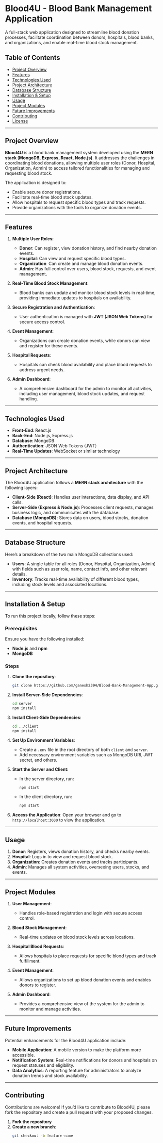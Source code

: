 # Blood4U - Blood Bank Management Application

A full-stack web application designed to streamline blood donation processes, facilitate coordination between donors, hospitals, blood banks, and organizations, and enable real-time blood stock management.

## Table of Contents
- [Project Overview](#project-overview)
- [Features](#features)
- [Technologies Used](#technologies-used)
- [Project Architecture](#project-architecture)
- [Database Structure](#database-structure)
- [Installation & Setup](#installation--setup)
- [Usage](#usage)
- [Project Modules](#project-modules)
- [Future Improvements](#future-improvements)
- [Contributing](#contributing)
- [License](#license)

---

## Project Overview
**Blood4U** is a blood bank management system developed using the **MERN stack (MongoDB, Express, React, Node.js)**. It addresses the challenges in coordinating blood donations, allowing multiple user roles (Donor, Hospital, Organization, Admin) to access tailored functionalities for managing and requesting blood stock.

The application is designed to:
- Enable secure donor registrations.
- Facilitate real-time blood stock updates.
- Allow hospitals to request specific blood types and track requests.
- Provide organizations with the tools to organize donation events.

---

## Features
1. **Multiple User Roles**: 
   - **Donor**: Can register, view donation history, and find nearby donation events.
   - **Hospital**: Can view and request specific blood types.
   - **Organization**: Can create and manage blood donation events.
   - **Admin**: Has full control over users, blood stock, requests, and event management.

2. **Real-Time Blood Stock Management**:
   - Blood banks can update and monitor blood stock levels in real-time, providing immediate updates to hospitals on availability.

3. **Secure Registration and Authentication**:
   - User authentication is managed with **JWT (JSON Web Tokens)** for secure access control.

4. **Event Management**:
   - Organizations can create donation events, while donors can view and register for these events.

5. **Hospital Requests**:
   - Hospitals can check blood availability and place blood requests to address urgent needs.

6. **Admin Dashboard**:
   - A comprehensive dashboard for the admin to monitor all activities, including user management, blood stock updates, and request handling.

---

## Technologies Used
- **Front-End**: React.js
- **Back-End**: Node.js, Express.js
- **Database**: MongoDB
- **Authentication**: JSON Web Tokens (JWT)
- **Real-Time Updates**: WebSocket or similar technology

---

## Project Architecture
The Blood4U application follows a **MERN stack architecture** with the following layers:
- **Client-Side (React)**: Handles user interactions, data display, and API calls.
- **Server-Side (Express & Node.js)**: Processes client requests, manages business logic, and communicates with the database.
- **Database (MongoDB)**: Stores data on users, blood stocks, donation events, and hospital requests.

---

## Database Structure
Here’s a breakdown of the two main MongoDB collections used:

- **Users**: A single table for all roles (Donor, Hospital, Organization, Admin) with fields such as user role, name, contact info, and other relevant details.
- **Inventory**: Tracks real-time availability of different blood types, including stock levels and associated locations.

---

## Installation & Setup

To run this project locally, follow these steps:

### Prerequisites
Ensure you have the following installed:
- **Node.js** and **npm**
- **MongoDB**

### Steps
1. **Clone the repository**:
    ```bash
    git clone https://github.com/ganesh2394/Blood-Bank-Management-App.git
    ```

2. **Install Server-Side Dependencies**:
    ```bash
    cd server
    npm install
    ```

3. **Install Client-Side Dependencies**:
    ```bash
    cd ../client
    npm install
    ```

4. **Set Up Environment Variables**:
    - Create a `.env` file in the root directory of both `client` and `server`.
    - Add necessary environment variables such as MongoDB URI, JWT secret, and others.

5. **Start the Server and Client**:
    - In the server directory, run:
      ```bash
      npm start
      ```
    - In the client directory, run:
      ```bash
      npm start
      ```

6. **Access the Application**:
    Open your browser and go to `http://localhost:3000` to view the application.

---

## Usage
1. **Donor**: Registers, views donation history, and checks nearby events.
2. **Hospital**: Logs in to view and request blood stock.
3. **Organization**: Creates donation events and tracks participants.
4. **Admin**: Manages all system activities, overseeing users, stocks, and events.

---

## Project Modules
1. **User Management**: 
   - Handles role-based registration and login with secure access control.

2. **Blood Stock Management**:
   - Real-time updates on blood stock levels across locations.

3. **Hospital Blood Requests**:
   - Allows hospitals to place requests for specific blood types and track fulfillment.

4. **Event Management**:
   - Allows organizations to set up blood donation events and enables donors to register.

5. **Admin Dashboard**:
   - Provides a comprehensive view of the system for the admin to monitor and manage activities.

---

## Future Improvements
Potential enhancements for the Blood4U application include:
- **Mobile Application**: A mobile version to make the platform more accessible.
- **Notification System**: Real-time notifications for donors and hospitals on request statuses and eligibility.
- **Data Analytics**: A reporting feature for administrators to analyze donation trends and stock availability.

---

## Contributing
Contributions are welcome! If you’d like to contribute to Blood4U, please fork the repository and create a pull request with your proposed changes.

1. **Fork the repository**
2. **Create a new branch**:
   ```bash
   git checkout -b feature-name
